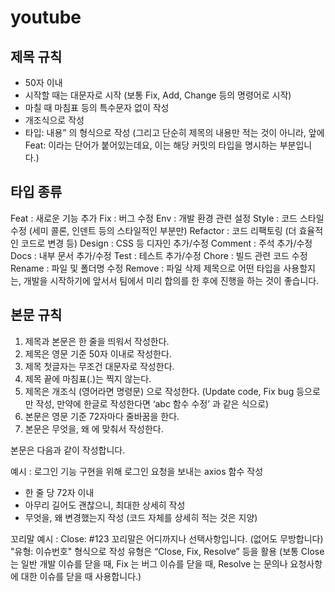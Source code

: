 # youtube

## 제목 규칙

- 50자 이내
- 시작할 때는 대문자로 시작 (보통 Fix, Add, Change 등의 명령어로 시작)
- 마칠 때 마침표 등의 특수문자 없이 작성
- 개조식으로 작성
- 타입: 내용” 의 형식으로 작성 (그리고 단순히 제목의 내용만 적는 것이 아니라, 앞에 Feat: 이라는 단어가 붙어있는데요, 이는 해당 커밋의 타입을 명시하는 부분입니다.)

## 타입 종류
Feat : 새로운 기능 추가
Fix : 버그 수정
Env : 개발 환경 관련 설정
Style : 코드 스타일 수정 (세미 콜론, 인덴트 등의 스타일적인 부분만)
Refactor : 코드 리팩토링 (더 효율적인 코드로 변경 등)
Design : CSS 등 디자인 추가/수정
Comment : 주석 추가/수정
Docs : 내부 문서 추가/수정
Test : 테스트 추가/수정
Chore : 빌드 관련 코드 수정
Rename : 파일 및 폴더명 수정
Remove : 파일 삭제
제목으로 어떤 타입을 사용할지는, 개발을 시작하기에 앞서서 팀에서 미리 합의를 한 후에 진행을 하는 것이 좋습니다.

## 본문 규칙
1. 제목과 본문은 한 줄을 띄워서 작성한다.
2. 제목은 영문 기준 50자 이내로 작성한다.
3. 제목 첫글자는 무조건 대문자로 작성한다.
4. 제목 끝에 마침표(.)는 찍지 않는다.
5. 제목은 개조식 (영어라면 명령문) 으로 작성한다. (Update code, Fix bug 등으로만 작성, 만약에 한글로 작성한다면 ‘abc 함수 수정’ 과 같은 식으로)
6. 본문은 영문 기준 72자마다 줄바꿈을 한다.
7. 본문은 무엇을, 왜 에 맞춰서 작성한다.


본문은 다음과 같이 작성합니다.

예시 : 로그인 기능 구현을 위해 로그인 요청을 보내는 axios 함수 작성
- 한 줄 당 72자 이내
- 아무리 길어도 괜찮으니, 최대한 상세히 작성
- 무엇을, 왜 변경했는지 작성 (코드 자체를 상세히 적는 것은 지양)

꼬리말
예시 : Close: #123
꼬리말은 어디까지나 선택사항입니다. (없어도 무방합니다)
"유형: 이슈번호" 형식으로 작성
유형은 “Close, Fix, Resolve” 등을 활용 (보통 Close 는 일반 개발 이슈를 닫을 때, Fix 는 버그 이슈를 닫을 때, Resolve 는 문의나 요청사항에 대한 이슈를 닫을 때 사용합니다.)
